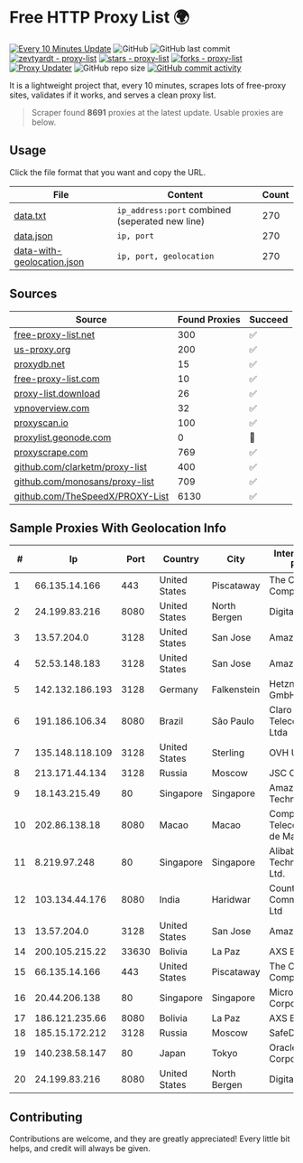 
# Free HTTP Proxy List 🌍

[![Every 10 Minutes Update](https://github.com/mertguvencli/http-proxy-list/actions/workflows/main.yml/badge.svg?branch=main)](https://github.com/mertguvencli/http-proxy-list/actions/workflows/main.yml)
![GitHub](https://img.shields.io/github/license/mertguvencli/http-proxy-list)
![GitHub last commit](https://img.shields.io/github/last-commit/mertguvencli/http-proxy-list)
[![zevtyardt - proxy-list](https://img.shields.io/static/v1?label=zevtyardt&message=proxy-list&color=blue&logo=github)](https://github.com/zevtyardt/proxy-list "Go to GitHub repo")
[![stars - proxy-list](https://img.shields.io/github/stars/zevtyardt/proxy-list?style=social)](https://github.com/zevtyardt/proxy-list)
[![forks - proxy-list](https://img.shields.io/github/forks/zevtyardt/proxy-list?style=social)](https://github.com/zevtyardt/proxy-list)
[![Proxy Updater](https://github.com/zevtyardt/proxy-list/workflows/Proxy%20Updater/badge.svg)](https://github.com/zevtyardt/proxy-list/actions?query=workflow:"Proxy+Updater")
![GitHub repo size](https://img.shields.io/github/repo-size/zevtyardt/proxy-list)
[![GitHub commit activity](https://img.shields.io/github/commit-activity/m/zevtyardt/proxy-list?logo=commits)](https://github.com/zevtyardt/proxy-list/commits/main)

It is a lightweight project that, every 10 minutes, scrapes lots of free-proxy sites, validates if it works, and serves a clean proxy list.

> Scraper found **8691** proxies at the latest update. Usable proxies are below.

## Usage

Click the file format that you want and copy the URL.

|File|Content|Count|
|----|-------|-----|
|[data.txt](https://raw.githubusercontent.com/mertguvencli/http-proxy-list/main/proxy-list/data.txt)|`ip_address:port` combined (seperated new line)|270|
|[data.json](https://raw.githubusercontent.com/mertguvencli/http-proxy-list/main/proxy-list/data.json)|`ip, port`|270|
|[data-with-geolocation.json](https://raw.githubusercontent.com/mertguvencli/http-proxy-list/main/proxy-list/data-with-geolocation.json)|`ip, port, geolocation`|270|

## Sources

|Source|Found Proxies|Succeed|
|------|-------------|-------|
|[free-proxy-list.net](https://free-proxy-list.net)|300|✅|
|[us-proxy.org](https://www.us-proxy.org)|200|✅|
|[proxydb.net](http://proxydb.net)|15|✅|
|[free-proxy-list.com](https://free-proxy-list.com/?page=&port=&type%5B%5D=http&type%5B%5D=https&up_time=0&search=Search)|10|✅|
|[proxy-list.download](https://www.proxy-list.download/HTTP)|26|✅|
|[vpnoverview.com](https://vpnoverview.com/privacy/anonymous-browsing/free-proxy-servers)|32|✅|
|[proxyscan.io](https://www.proxyscan.io)|100|✅|
|[proxylist.geonode.com](https://proxylist.geonode.com/api/proxy-list?limit=300&page=1&sort_by=lastChecked&sort_type=desc&protocols=http,https)|0|🚫|
|[proxyscrape.com](https://api.proxyscrape.com/v2/?request=displayproxies&protocol=http&timeout=10000&country=all&ssl=all&anonymity=all)|769|✅|
|[github.com/clarketm/proxy-list](https://raw.githubusercontent.com/clarketm/proxy-list/master/proxy-list-raw.txt)|400|✅|
|[github.com/monosans/proxy-list](https://raw.githubusercontent.com/monosans/proxy-list/main/proxies/http.txt)|709|✅|
|[github.com/TheSpeedX/PROXY-List](https://raw.githubusercontent.com/TheSpeedX/PROXY-List/master/http.txt)|6130|✅|


## Sample Proxies With Geolocation Info

|#|Ip|Port|Country|City|Internet Service Provider|
|-|--|----|-------|----|-------------------------|
|1|66.135.14.166|443|United States|Piscataway|The Constant Company, LLC|
|2|24.199.83.216|8080|United States|North Bergen|DigitalOcean, LLC|
|3|13.57.204.0|3128|United States|San Jose|Amazon.com, Inc.|
|4|52.53.148.183|3128|United States|San Jose|Amazon.com, Inc.|
|5|142.132.186.193|3128|Germany|Falkenstein|Hetzner Online GmbH|
|6|191.186.106.34|8080|Brazil|São Paulo|Claro NXT Telecomunicacoes Ltda|
|7|135.148.118.109|3128|United States|Sterling|OVH US LLC|
|8|213.171.44.134|3128|Russia|Moscow|JSC Comcor|
|9|18.143.215.49|80|Singapore|Singapore|Amazon Technologies Inc.|
|10|202.86.138.18|8080|Macao|Macao|Companhia de Telecomunicacoes de Macau|
|11|8.219.97.248|80|Singapore|Singapore|Alibaba (US) Technology Co., Ltd.|
|12|103.134.44.176|8080|India|Haridwar|Countrylink Communiction Pvt Ltd|
|13|13.57.204.0|3128|United States|San Jose|Amazon.com, Inc.|
|14|200.105.215.22|33630|Bolivia|La Paz|AXS Bolivia S. A.|
|15|66.135.14.166|443|United States|Piscataway|The Constant Company, LLC|
|16|20.44.206.138|80|Singapore|Singapore|Microsoft Corporation|
|17|186.121.235.66|8080|Bolivia|La Paz|AXS Bolivia S. A.|
|18|185.15.172.212|3128|Russia|Moscow|SafeData LLC|
|19|140.238.58.147|80|Japan|Tokyo|Oracle Corporation|
|20|24.199.83.216|8080|United States|North Bergen|DigitalOcean, LLC|



## Contributing

Contributions are welcome, and they are greatly appreciated! Every
little bit helps, and credit will always be given.

